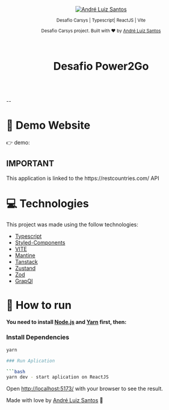 <p align="center">
   <a href="https://www.linkedin.com/in/andr%C3%A9-luiz-844207102/">
      <img alt="André Luiz Santos" src="https://img.shields.io/badge/LinkedIn-0077B5?style=for-the-badge&logo=linkedin&logoColor=white" />
   </a>

</p>

<div align="center">

<sub> Desafio Carsys | Typescript| ReactJS | Vite </sub>

</div>

<p align="center">
  <sub>Desafio Carsys project. Built with ❤︎ by
    <a href="https://github.com/DehLuizSantos">André Luiz Santos</a>
  </sub>
</p>

<br />
<div align="center">
  <h1>Desafio Power2Go</h1>
</div>

<br />
<br />

--

# :eyes: Demo Website

👉 demo: 

<h2>IMPORTANT</h2>
<p>
  This application is linked to the https://restcountries.com/ API
</p>

# :computer: Technologies

This project was made using the follow technologies:

- [Typescript](https://www.typescriptlang.org/)
- [Styled-Components](https://styled-components.com/)
- [VITE](https://vitejs.dev/guide/)
- [Mantine](https://v6.mantine.dev/)
- [Tanstack](https://tanstack.com/)
- [Zustand](https://docs.pmnd.rs/zustand/getting-started/introduction)
- [Zod](https://zod.dev/)
- [GrapQl](https://graphql.org/)

# :construction_worker: How to run

**You need to install [Node.js](https://nodejs.org/en/download/) and [Yarn](https://yarnpkg.com/) first, then:**

### Install Dependencies

````bash
yarn

### Run Aplication

```bash
yarn dev - start aplication on ReactJS

````

Open [http://localhost:5173/](http://localhost:5173/) with your browser to see the result.
<br>

Made with love by [André Luiz Santos](https://github.com/DehLuizSantos) 🚀